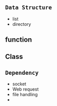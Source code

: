 ## `Data Structure`
- list
- directory

## function

## Class




## `Dependency`
- socket
- Web request
- file handling
- 

